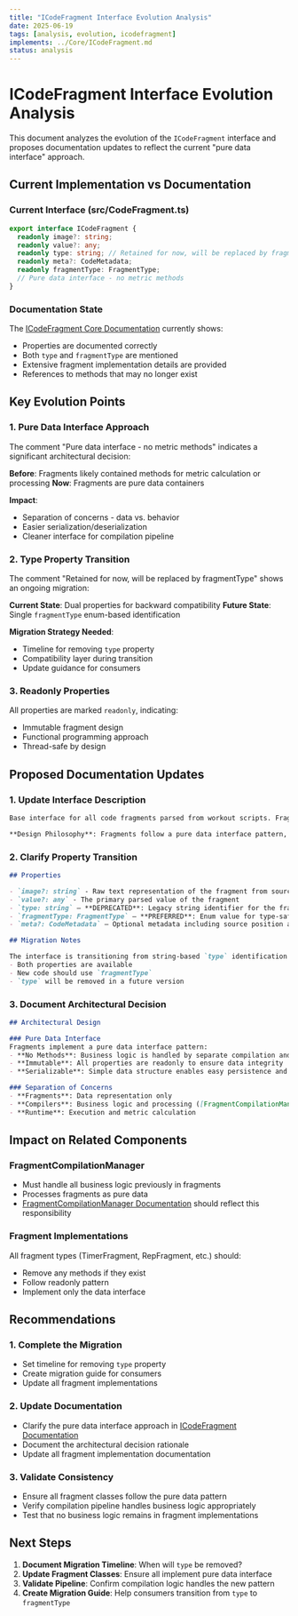 ```yaml
---
title: "ICodeFragment Interface Evolution Analysis"
date: 2025-06-19
tags: [analysis, evolution, icodefragment]
implements: ../Core/ICodeFragment.md
status: analysis
---
```


# ICodeFragment Interface Evolution Analysis

This document analyzes the evolution of the `ICodeFragment` interface and proposes documentation updates to reflect the current "pure data interface" approach.

## Current Implementation vs Documentation

### Current Interface (src/CodeFragment.ts)
```typescript
export interface ICodeFragment {
  readonly image?: string;
  readonly value?: any;
  readonly type: string; // Retained for now, will be replaced by fragmentType
  readonly meta?: CodeMetadata;
  readonly fragmentType: FragmentType;
  // Pure data interface - no metric methods
}
```

### Documentation State
The [ICodeFragment Core Documentation](../Core/ICodeFragment.md) currently shows:
- Properties are documented correctly
- Both `type` and `fragmentType` are mentioned
- Extensive fragment implementation details are provided
- References to methods that may no longer exist

## Key Evolution Points

### 1. Pure Data Interface Approach
The comment "Pure data interface - no metric methods" indicates a significant architectural decision:

**Before**: Fragments likely contained methods for metric calculation or processing
**Now**: Fragments are pure data containers

**Impact**: 
- Separation of concerns - data vs. behavior
- Easier serialization/deserialization
- Cleaner interface for compilation pipeline

### 2. Type Property Transition
The comment "Retained for now, will be replaced by fragmentType" shows an ongoing migration:

**Current State**: Dual properties for backward compatibility
**Future State**: Single `fragmentType` enum-based identification

**Migration Strategy Needed**:
- Timeline for removing `type` property
- Compatibility layer during transition
- Update guidance for consumers

### 3. Readonly Properties
All properties are marked `readonly`, indicating:
- Immutable fragment design
- Functional programming approach
- Thread-safe by design

## Proposed Documentation Updates

### 1. Update Interface Description
```markdown
Base interface for all code fragments parsed from workout scripts. Fragments represent the smallest meaningful units (e.g., time, reps, effort, distance) and serve as pure data containers used to build up statements and metrics in the parsing and runtime pipeline.

**Design Philosophy**: Fragments follow a pure data interface pattern, containing only properties without methods. This ensures clean separation between data representation and business logic.
```

### 2. Clarify Property Transition
```markdown
## Properties

- `image?: string` - Raw text representation of the fragment from source
- `value?: any` - The primary parsed value of the fragment
- `type: string` — **DEPRECATED**: Legacy string identifier for the fragment type. Will be removed in favor of `fragmentType`
- `fragmentType: FragmentType` — **PREFERRED**: Enum value for type-safe fragment identification
- `meta?: CodeMetadata` — Optional metadata including source position and parsing information

## Migration Notes

The interface is transitioning from string-based `type` identification to enum-based `fragmentType`. During this transition:
- Both properties are available
- New code should use `fragmentType`
- `type` will be removed in a future version
```

### 3. Document Architectural Decision
```markdown
## Architectural Design

### Pure Data Interface
Fragments implement a pure data interface pattern:
- **No Methods**: Business logic is handled by separate compilation and processing classes
- **Immutable**: All properties are readonly to ensure data integrity
- **Serializable**: Simple data structure enables easy persistence and transmission

### Separation of Concerns
- **Fragments**: Data representation only
- **Compilers**: Business logic and processing ([FragmentCompilationManager](./Compiler/FragmentCompilationManager.md))
- **Runtime**: Execution and metric calculation
```

## Impact on Related Components

### FragmentCompilationManager
- Must handle all business logic previously in fragments
- Processes fragments as pure data
- [FragmentCompilationManager Documentation](../Core/Compiler/FragmentCompilationManager.md) should reflect this responsibility

### Fragment Implementations
All fragment types (TimerFragment, RepFragment, etc.) should:
- Remove any methods if they exist
- Follow readonly pattern
- Implement only the data interface

## Recommendations

### 1. Complete the Migration
- Set timeline for removing `type` property
- Create migration guide for consumers
- Update all fragment implementations

### 2. Update Documentation
- Clarify the pure data interface approach in [ICodeFragment Documentation](../Core/ICodeFragment.md)
- Document the architectural decision rationale
- Update all fragment implementation documentation

### 3. Validate Consistency
- Ensure all fragment classes follow the pure data pattern
- Verify compilation pipeline handles business logic appropriately
- Test that no business logic remains in fragment implementations

## Next Steps

1. **Document Migration Timeline**: When will `type` be removed?
2. **Update Fragment Classes**: Ensure all implement pure data interface
3. **Validate Pipeline**: Confirm compilation logic handles the new pattern
4. **Create Migration Guide**: Help consumers transition from `type` to `fragmentType`
